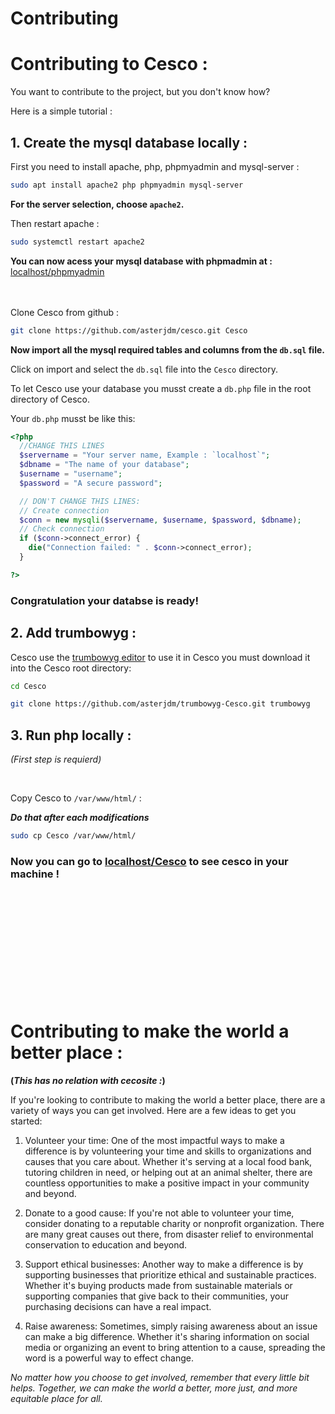 # Contributing

# Contributing to Cesco :
You want to contribute to the project, but you don't know how? 

Here is a simple tutorial :
## 1. Create the mysql database locally :

First you need to install apache, php, phpmyadmin and mysql-server :
```bash
sudo apt install apache2 php phpmyadmin mysql-server
```
**For the server selection, choose `apache2`.**

Then restart apache : 
```bash
sudo systemctl restart apache2
```
**You can now acess your mysql database with phpmadmin at :** [localhost/phpmyadmin](http://localhost/phpmyadmin)

<br></br>
Clone Cesco from github :
```bash
git clone https://github.com/asterjdm/cesco.git Cesco
```
**Now import all the mysql required tables and columns from the `db.sql` file.**

Click on import and select the `db.sql` file into the `Cesco` directory.

To let Cesco use your database you musst create a `db.php` file in the root directory of Cesco. 

Your `db.php` musst be like this:
```php
<?php
  //CHANGE THIS LINES
  $servername = "Your server name, Example : `localhost`";
  $dbname = "The name of your database";
  $username = "username";
  $password = "A secure password";

  // DON'T CHANGE THIS LINES:    
  // Create connection
  $conn = new mysqli($servername, $username, $password, $dbname);
  // Check connection
  if ($conn->connect_error) {
    die("Connection failed: " . $conn->connect_error);
  }

?>
```
### **Congratulation your databse is ready!**

## 2. Add trumbowyg :
Cesco use the [trumbowyg editor](https://github.com/Alex-D/Trumbowyg) to use it in Cesco you must download it into the Cesco root directory:
```bash
cd Cesco
```
```bash
git clone https://github.com/asterjdm/trumbowyg-Cesco.git trumbowyg
```

## 3. Run php locally :
_(First step is requierd)_

<br>

Copy Cesco to `/var/www/html/` :

**_Do that after each modifications_**
```bash
sudo cp Cesco /var/www/html/
```
### **Now you can go to [localhost/Cesco](http://localhost/cesco) to see cesco in your machine !**

<br><br><br><br><br><br><br><br><br><br>

# Contributing to make the world a better place : 

**(_This has no relation with cecosite :_)**

If you're looking to contribute to making the world a better place, there are a variety of ways you can get involved. Here are a few ideas to get you started:

1. Volunteer your time: One of the most impactful ways to make a difference is by volunteering your time and skills to organizations and causes that you care about. Whether it's serving at a local food bank, tutoring children in need, or helping out at an animal shelter, there are countless opportunities to make a positive impact in your community and beyond.

2. Donate to a good cause: If you're not able to volunteer your time, consider donating to a reputable charity or nonprofit organization. There are many great causes out there, from disaster relief to environmental conservation to education and beyond.

3. Support ethical businesses: Another way to make a difference is by supporting businesses that prioritize ethical and sustainable practices. Whether it's buying products made from sustainable materials or supporting companies that give back to their communities, your purchasing decisions can have a real impact.

4. Raise awareness: Sometimes, simply raising awareness about an issue can make a big difference. Whether it's sharing information on social media or organizing an event to bring attention to a cause, spreading the word is a powerful way to effect change.

_No matter how you choose to get involved, remember that every little bit helps. Together, we can make the world a better, more just, and more equitable place for all._
